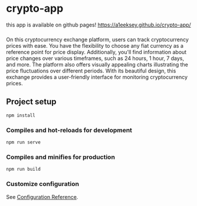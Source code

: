 # crypto-app

this app is available on github pages!
https://a1eeksey.github.io/crypto-app/
###
On this cryptocurrency exchange platform, users can track cryptocurrency prices with ease. You have the flexibility to choose any fiat currency as a reference point for price display. Additionally, you'll find information about price changes over various timeframes, such as 24 hours, 1 hour, 7 days, and more. The platform also offers visually appealing charts illustrating the price fluctuations over different periods. With its beautiful design, this exchange provides a user-friendly interface for monitoring cryptocurrency prices.
## Project setup
```
npm install
```

### Compiles and hot-reloads for development
```
npm run serve
```

### Compiles and minifies for production
```
npm run build
```

### Customize configuration
See [Configuration Reference](https://cli.vuejs.org/config/).
